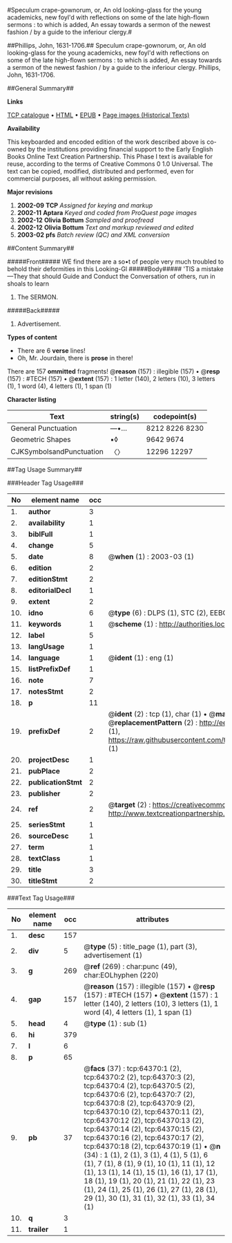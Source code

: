#Speculum crape-gownorum, or, An old looking-glass for the young academicks, new foyl'd with reflections on some of the late high-flown sermons : to which is added, An essay towards a sermon of the newest fashion / by a guide to the inferiour clergy.#

##Phillips, John, 1631-1706.##
Speculum crape-gownorum, or, An old looking-glass for the young academicks, new foyl'd with reflections on some of the late high-flown sermons : to which is added, An essay towards a sermon of the newest fashion / by a guide to the inferiour clergy.
Phillips, John, 1631-1706.

##General Summary##

**Links**

[TCP catalogue](http://www.ota.ox.ac.uk/tcp/)  • 
[HTML](http://tei.it.ox.ac.uk/tcp/Texts-HTML/free/A54/A54794.html)  • 
[EPUB](http://tei.it.ox.ac.uk/tcp/Texts-EPUB/free/A54/A54794.epub) • 
[Page images (Historical Texts)](https://data.historicaltexts.jisc.ac.uk/view?pubId=eebo-12610815e&pageId=eebo-12610815e-64370-1)

**Availability**

This keyboarded and encoded edition of the
	       work described above is co-owned by the institutions
	       providing financial support to the Early English Books
	       Online Text Creation Partnership. This Phase I text is
	       available for reuse, according to the terms of Creative
	       Commons 0 1.0 Universal. The text can be copied,
	       modified, distributed and performed, even for
	       commercial purposes, all without asking permission.

**Major revisions**

1. __2002-09__ __TCP__ *Assigned for keying and markup*
1. __2002-11__ __Aptara__ *Keyed and coded from ProQuest page images*
1. __2002-12__ __Olivia Bottum__ *Sampled and proofread*
1. __2002-12__ __Olivia Bottum__ *Text and markup reviewed and edited*
1. __2003-02__ __pfs__ *Batch review (QC) and XML conversion*

##Content Summary##

#####Front#####
WE find there are a so•t of people very much troubled
to behold their deformities in this Looking-Gl
#####Body#####
'TIS a mistake—They that should Guide and
Conduct the Conversation of others, run in
shoals to learn
1. The SERMON.

#####Back#####

1. Advertisement.

**Types of content**

  * There are 6 **verse** lines!
  * Oh, Mr. Jourdain, there is **prose** in there!

There are 157 **ommitted** fragments! 
 @__reason__ (157) : illegible (157)  •  @__resp__ (157) : #TECH (157)  •  @__extent__ (157) : 1 letter (140), 2 letters (10), 3 letters (1), 1 word (4), 4 letters (1), 1 span (1)

**Character listing**


|Text|string(s)|codepoint(s)|
|---|---|---|
|General Punctuation|—•…|8212 8226 8230|
|Geometric Shapes|▪◊|9642 9674|
|CJKSymbolsandPunctuation|〈〉|12296 12297|

##Tag Usage Summary##

###Header Tag Usage###

|No|element name|occ|attributes|
|---|---|---|---|
|1.|__author__|3||
|2.|__availability__|1||
|3.|__biblFull__|1||
|4.|__change__|5||
|5.|__date__|8| @__when__ (1) : 2003-03 (1)|
|6.|__edition__|2||
|7.|__editionStmt__|2||
|8.|__editorialDecl__|1||
|9.|__extent__|2||
|10.|__idno__|6| @__type__ (6) : DLPS (1), STC (2), EEBO-CITATION (1), OCLC (1), VID (1)|
|11.|__keywords__|1| @__scheme__ (1) : http://authorities.loc.gov/ (1)|
|12.|__label__|5||
|13.|__langUsage__|1||
|14.|__language__|1| @__ident__ (1) : eng (1)|
|15.|__listPrefixDef__|1||
|16.|__note__|7||
|17.|__notesStmt__|2||
|18.|__p__|11||
|19.|__prefixDef__|2| @__ident__ (2) : tcp (1), char (1)  •  @__matchPattern__ (2) : ([0-9\-]+):([0-9IVX]+) (1), (.+) (1)  •  @__replacementPattern__ (2) : http://eebo.chadwyck.com/downloadtiff?vid=$1&page=$2 (1), https://raw.githubusercontent.com/textcreationpartnership/Texts/master/tcpchars.xml#$1 (1)|
|20.|__projectDesc__|1||
|21.|__pubPlace__|2||
|22.|__publicationStmt__|2||
|23.|__publisher__|2||
|24.|__ref__|2| @__target__ (2) : https://creativecommons.org/publicdomain/zero/1.0/ (1), http://www.textcreationpartnership.org/docs/. (1)|
|25.|__seriesStmt__|1||
|26.|__sourceDesc__|1||
|27.|__term__|1||
|28.|__textClass__|1||
|29.|__title__|3||
|30.|__titleStmt__|2||


###Text Tag Usage###

|No|element name|occ|attributes|
|---|---|---|---|
|1.|__desc__|157||
|2.|__div__|5| @__type__ (5) : title_page (1), part (3), advertisement (1)|
|3.|__g__|269| @__ref__ (269) : char:punc (49), char:EOLhyphen (220)|
|4.|__gap__|157| @__reason__ (157) : illegible (157)  •  @__resp__ (157) : #TECH (157)  •  @__extent__ (157) : 1 letter (140), 2 letters (10), 3 letters (1), 1 word (4), 4 letters (1), 1 span (1)|
|5.|__head__|4| @__type__ (1) : sub (1)|
|6.|__hi__|379||
|7.|__l__|6||
|8.|__p__|65||
|9.|__pb__|37| @__facs__ (37) : tcp:64370:1 (2), tcp:64370:2 (2), tcp:64370:3 (2), tcp:64370:4 (2), tcp:64370:5 (2), tcp:64370:6 (2), tcp:64370:7 (2), tcp:64370:8 (2), tcp:64370:9 (2), tcp:64370:10 (2), tcp:64370:11 (2), tcp:64370:12 (2), tcp:64370:13 (2), tcp:64370:14 (2), tcp:64370:15 (2), tcp:64370:16 (2), tcp:64370:17 (2), tcp:64370:18 (2), tcp:64370:19 (1)  •  @__n__ (34) : 1 (1), 2 (1), 3 (1), 4 (1), 5 (1), 6 (1), 7 (1), 8 (1), 9 (1), 10 (1), 11 (1), 12 (1), 13 (1), 14 (1), 15 (1), 16 (1), 17 (1), 18 (1), 19 (1), 20 (1), 21 (1), 22 (1), 23 (1), 24 (1), 25 (1), 26 (1), 27 (1), 28 (1), 29 (1), 30 (1), 31 (1), 32 (1), 33 (1), 34 (1)|
|10.|__q__|3||
|11.|__trailer__|1||
